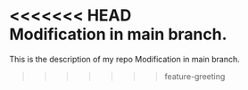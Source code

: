 <<<<<<< HEAD                                                                                                               
Modification in main branch.
=======
This is the description of my repo
Modification in main branch. 
>>>>>>> feature-greeting

